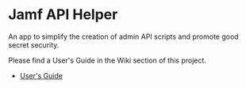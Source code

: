 
<!--
![GitHub release (latest by date)](https://img.shields.io/github/v/release/Concepts/jamfapi?display_name=tag) ![GitHub all releases](https://img.shields.io/github/downloads/Concepts/jamfapi/total)  ![GitHub latest release](https://img.shields.io/github/downloads/Concepts/jamfapi/latest/total)
 ![GitHub issues](https://img.shields.io/github/issues-raw/Concepts/jamfapi) ![GitHub closed issues](https://img.shields.io/github/issues-closed-raw/Concepts/jamfapi)
 -->


# Jamf API Helper

An app to simplify the creation of admin API scripts and promote good secret security. 

Please find a User's Guide in the Wiki section of this project. 

- [User's Guide](../../wiki)
